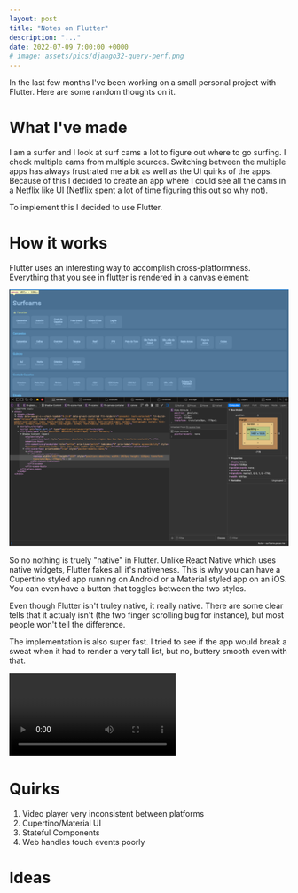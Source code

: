 ```yaml
---
layout: post
title: "Notes on Flutter"
description: "..."
date: 2022-07-09 7:00:00 +0000
# image: assets/pics/django32-query-perf.png
---
```


In the last few months I've been working on a small personal project with Flutter. Here are some random thoughts on it.


# What I've made

I am a surfer and I look at surf cams a lot to figure out where to go surfing. I check multiple cams from multiple sources. Switching between the multiple apps has always frustrated me a bit as well as the UI quirks of the apps. Because of this I decided to create an app where I could see all the cams in a Netflix like UI (Netflix spent a lot of time figuring this out so why not).

To implement this I decided to use Flutter.

# How it works

Flutter uses an interesting way to accomplish cross-platformness. Everything that you see in flutter is rendered in a canvas element:

![Everything that you see is rendered in a canvas element](/assets/pics/flutter-canvas.png)

So no nothing is truely "native" in Flutter. Unlike React Native which uses native widgets, Flutter fakes all it's nativeness. This is why you can have a Cupertino styled app running on Android or a Material styled app on an iOS. You can even have a button that toggles between the two styles.

Even though Flutter isn't truley native, it really native. There are some clear tells that it actualy isn't (the two finger scrolling bug for instance), but most people won't tell the difference.

The implementation is also super fast. I tried to see if the app would break a sweat when it had to render a very tall list, but no, buttery smooth even with that.

<video src="/assets/pics/flutter-perf.mp4" autoplay controls></video>

# Quirks

1. Video player very inconsistent between platforms
2. Cupertino/Material UI
3. Stateful Components
4. Web handles touch events poorly

# Ideas
